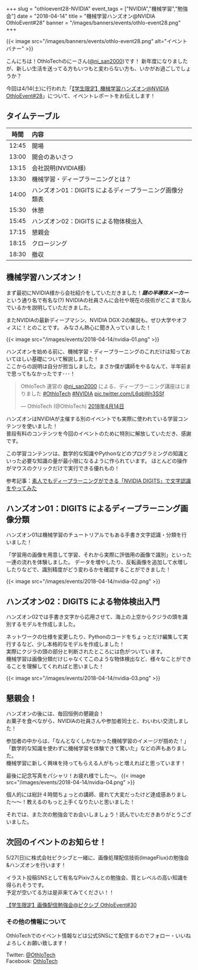 +++
slug = "othloevent28-NVIDIA"
event_tags = ["NVIDIA","機械学習","勉強会"]
date = "2018-04-14"
title = "機械学習ハンズオン@NVIDIA OthloEvent#28"
banner = "/images/banners/events/othlo-event28.png"
+++

{{< image src="/images/banners/events/othlo-event28.png" alt="イベントバナー" >}}

こんにちは！OthloTechのにーさん([@ni_san2000](https://twitter.com/ni_san2000?lang=ja))です！
新年度になりましたが、新しい生活を送ってる方もいつもと変わらない方も、いかがお過ごしでしょうか？

今回は4/14(土)に行われた「[【学生限定】機械学習ハンズオン@NVIDIA OthloEvent#28](https://othlotech.connpass.com/event/83061/)」について、イベントレポートをお伝えします！

## タイムテーブル

|時間|内容|
|:-----:|:-----|
|12:45 |開場|
|13:00 |開会のあいさつ|
|13:15 |会社説明(NVIDIA様)|
|13:30 |機械学習・ディープラーニングとは？|
|14:00 |ハンズオン01：DIGITS によるディープラーニング画像分類表|
|15:30 |休憩|
|15:45 |ハンズオン02：DIGITS による物体検出入|
|17:15 |懇親会|
|18:15 |クロージング|
|18:30 |撤収|

## 機械学習ハンズオン！
まず最初にNVIDIA様から会社紹介をしていただきました！<i><b>謎の半導体メーカー</b></i>という通り名で有名な(?)
NVIDIAの社員さんに会社や現在の技術がどこまで及んでいるかを説明していただきました。

またNVIDIAの最新ディープマシン、NVIDIA DGX-2の解説も。ぜひ大学やオフィスに！とのことです。
みなさん熱心に聞き入っていました！

{{< image src="/images/events/2018-04-14/nvidia-01.png" >}}  

ハンズオンを始める前に、機械学習・ディープラーニングのこれだけは知っておいてほしい基礎について解説しました！<br>
ここからの説明は自分が担当しました。まさか僕が講師をやるなんて、半年前まで思ってもなかったです･･･！

<blockquote class="twitter-tweet" data-lang="ja"><p lang="ja" dir="ltr">OthloTech 運営の <a href="https://twitter.com/ni_san2000?ref_src=twsrc%5Etfw">@ni_san2000</a> による、ディープラーニング講座はじまりました <a href="https://twitter.com/hashtag/OthloTech?src=hash&amp;ref_src=twsrc%5Etfw">#OthloTech</a> <a href="https://twitter.com/hashtag/NVIDIA?src=hash&amp;ref_src=twsrc%5Etfw">#NVIDIA</a> <a href="https://t.co/L6qbWn3SSf">pic.twitter.com/L6qbWn3SSf</a></p>&mdash; OthloTech (@OthloTech) <a href="https://twitter.com/OthloTech/status/985015164209479682?ref_src=twsrc%5Etfw">2018年4月14日</a></blockquote>
<script async src="https://platform.twitter.com/widgets.js" charset="utf-8"></script>

ハンズオンはNVIDIAが主催する別のイベントでも実際に使われている学習コンテンツを使いました！<br>
普段有料のコンテンツを今回のイベントのために特別に解放していただき、感謝です。<br>

この学習コンテンツは、数学的な知識やPythonなどのプログラミングの知識といった必要な知識の量が最小限になるように作られています。
ほとんどの操作がマウスのクリックだけで実行できる優れもの！

参考記事：[素人でもディープラーニングができる「NVIDIA DIGITS」で文字認識をやってみた](http://www.itmedia.co.jp/pcuser/articles/1701/24/news033_2.html)

## ハンズオン01：DIGITS によるディープラーニング画像分類
ハンズオン01は機械学習のチュートリアルでもある手書き文字認識・分類を行いました！

「学習用の画像を用意して学習、それから実際に評価用の画像で識別」といった一連の流れを体験しました。
データを増やしたり、反転画像を追加して水増ししたりなどで、識別精度がどう変わるかを確認することができました！

{{< image src="/images/events/2018-04-14/nvidia-02.png" >}}  

## ハンズオン02：DIGITS による物体検出入門
ハンズオン02では手書き文字から応用させて、海上の上空からクジラの頭を識別するモデルを作成しました。

ネットワークの仕様を変更したり、Pythonのコードをちょっとだけ編集して実行するなど、少し本格的なモデルを作成しました！<br>
実際にクジラの頭の部分と判断されたところには色がついています。<br>
機械学習は画像分類だけじゃなくてこのような物体検出など、様々なことができることを理解してくれればと思いました！

{{< image src="/images/events/2018-04-14/nvidia-03.png" >}}  

## 懇親会！
ハンズオンの後には、毎回恒例の懇親会！<br>
お菓子を食べながら、NVIDIAの社員さんや参加者同士と、わいわい交流しました！

参加者の中からは、「なんとなくしかなかった機械学習のイメージが掴めた！」「数学的な知識を使わずに機械学習を体験できて驚いた」などの声もありました。<br>
機械学習に新しく興味を持ってもらえる人がもっと増えればと思っています！

最後に記念写真をパシャリ！お疲れ様でした〜。
{{< image src="/images/events/2018-04-14/nvidia-04.png" >}}  

個人的には総計４時間ちょっとの講師、疲れて大変だったけど達成感ありました〜〜！教えるのもっと上手くなりたいと思いました！

それでは、また次の勉強会でお会いしましょう！読んでいただきありがとうございました。

## 次回のイベントのお知らせ！
5/27(日)に株式会社ピクシブと一緒に、画像処理配信技術(ImageFlux)の勉強会&ハンズオンを行います！

イラスト投稿SNSとして有名なPixivさんとの勉強会、質とレベルの高い知識を得られそうです。<br>
予定が空いてる方は是非来てみてください！！

[【学生限定】画像配信勉強会@ピクシブ OthloEvent#30](https://othlotech.connpass.com/event/85753/)

### その他の情報について
OthloTechでのイベント情報などは公式SNSにて配信するのでフォロー・いいねよろしくお願い致します！

Twitter: [@OthloTech](https://twitter.com/othlotech)<br>
Facebook: [OthloTech](https://www.facebook.com/othlotech)
